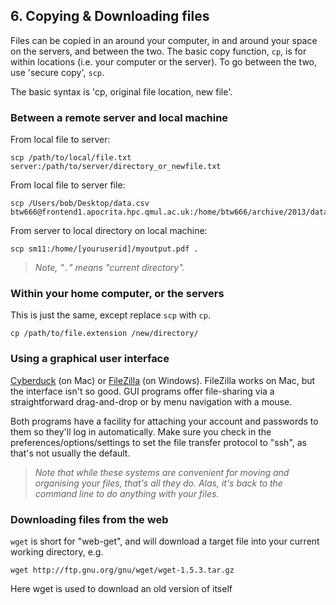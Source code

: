 ## 6. Copying & Downloading files 
Files can be copied in an around your computer, in and around your space on the servers, and between the two. The basic copy function, `cp`, is for within locations (i.e. your computer or the server). To go between the two, use 'secure copy', `scp`.

The basic syntax is 'cp, original file location, new file'.
### Between a remote server and local machine
From local file to server: 

```
scp /path/to/local/file.txt server:/path/to/server/directory_or_newfile.txt
```

From local file to server file:

```
scp /Users/bob/Desktop/data.csv btw666@frontend1.apocrita.hpc.qmul.ac.uk:/home/btw666/archive/2013/data.csv
```

From server to local directory on local machine:

```
scp sm11:/home/[youruserid]/myoutput.pdf .
```

>*Note, "`.`" means "current directory".*

### Within your home computer, or the servers
This is just the same, except replace `scp` with `cp`.
    
```
cp /path/to/file.extension /new/directory/
```

### Using a graphical user interface
[Cyberduck](http://cyberduck.ch) (on Mac) or [FileZilla](http://filezilla-project.org) (on Windows). FileZilla works on Mac, but the interface isn't so good.
GUI programs offer file-sharing via a straightforward drag-and-drop or by menu navigation with a mouse. 

Both programs have a facility for attaching your account and passwords to them so they'll log in automatically. Make sure you check in the preferences/options/settings to set the file transfer protocol to "ssh", as that's not usually the default.

>*Note that while these systems are convenient for moving and organising your files, that's all they do. Alas, it's back to the command line to do anything with your files.*


### Downloading files from the web
`wget` is short for "web-get", and will download a target file into your current working directory, e.g. 
    
```
wget http://ftp.gnu.org/gnu/wget/wget-1.5.3.tar.gz
```

Here wget is used to download an old version of itself
